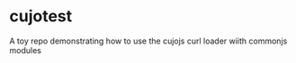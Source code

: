 cujotest
========

A toy repo demonstrating how to use the cujojs curl loader wiith commonjs modules
